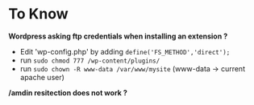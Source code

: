 # To Know

**Wordpress asking ftp credentials when installing an extension ?**
- Edit 'wp-config.php' by adding `define('FS_METHOD','direct');`
- run `sudo chmod 777 /wp-content/plugins/`
- run `sudo chown -R www-data /var/www/mysite` (www-data -> current apache user)

**/amdin resitection does not work ?**